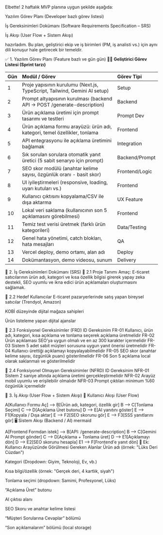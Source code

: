 Elbette! 2 haftalık MVP planına uygun şekilde aşağıda:

Yazılım Görev Planı (Developer bazlı görev listesi)

İş Gereksinimleri Dokümanı (Software Requirements Specification – SRS)

İş Akışı (User Flow + Sistem Akışı)

hazırladım. Bu plan, geliştirici ekip ve iş birimleri (PM, iş analisti vs.) için aynı dili konuşur hale getirecek bir temeldir.

✅ 1. Yazılım Görev Planı (Feature bazlı ve gün gün)
👨‍💻 **Geliştirici Görev Listesi (Sprint tarzı)**

| Gün | Modül / Görev                                                              | Görev Tipi     |
|:----|:---------------------------------------------------------------------------|:---------------|
| 1   | Proje yapısının kurulumu (Next.js, TypeScript, Tailwind, Gemini AI setup)  | Setup          |
| 2   | Prompt altyapısının kurulması (backend API → POST /generate-description)   | Backend        |
| 3   | Ürün açıklama üretimi için prompt tasarımı ve testleri                     | Prompt Dev     |
| 4   | Ürün açıklama formu arayüzü: ürün adı, kategori, temel özellikler, tonlama | Frontend       |
| 5   | API entegrasyonu ile açıklama üretimini bağlamak                           | Integration    |
| 6   | Sık sorulan sorulara otomatik yanıt üretici (5 sabit senaryo için prompt)  | Backend/Prompt |
| 7   | SEO skor modülü (anahtar kelime sayısı, özgünlük oranı - basit skor)       | Frontend/Logic |
| 8   | UI iyileştirmeleri (responsive, loading, uyarı kutuları vs.)               | Frontend       |
| 9   | Kullanıcı çıktısını kopyalama/CSV ile dışa aktarma                         | UX Feature     |
| 10  | Lokal veri saklama (kullanıcının son 5 açıklamasını görebilmesi)           | Frontend       |
| 11  | Temiz test verisi üretmek (farklı ürün kategorileri)                       | Data/Testing   |
| 12  | Genel hata yönetimi, catch blokları, hata mesajları                        | QA             |
| 13  | Vercel deploy, demo ortamı, alan adı                                       | Deploy         |
| 14  | Dokümantasyon, demo videosu, sunum                                         | Delivery       |

📄 2. İş Gereksinimleri Dokümanı (SRS)
🔹 2.1 Proje Tanımı
Amaç:
E-ticaret satıcılarının ürün adı, kategori ve kısa özellik bilgisi girerek yapay zeka destekli, SEO uyumlu ve ikna edici ürün açıklamaları oluşturmasını sağlamak.

🔹 2.2 Hedef Kullanıcılar
E-ticaret pazaryerlerinde satış yapan bireysel satıcılar (Trendyol, Amazon)

KOBİ düzeyinde dijital mağaza sahipleri

Ürün listeleme yapan dijital ajanslar

🔹 2.3 Fonksiyonel Gereksinimler (FRD)
ID	Gereksinim
FR-01	Kullanıcı, ürün adı, kategori, kısa açıklama ve tonlama seçerek açıklama üretmelidir
FR-02	Ürün açıklaması SEO’ya uygun olmalı ve en az 300 karakter içermelidir
FR-03	Sistem 5 adet sabit müşteri sorusuna uygun yanıt önerisi üretmelidir
FR-04	Kullanıcı ürettiği açıklamayı kopyalayabilmelidir
FR-05	SEO skor (anahtar kelime sayısı, özgünlük puanı) gösterilmelidir
FR-06	Son 5 açıklama local olarak saklanmalı ve gösterilmelidir

🔹 2.4 Fonksiyonel Olmayan Gereksinimler (NFRD)
ID	Gereksinim
NFR-01	Sistem 2 saniye altında açıklama üretimi gerçekleştirmelidir
NFR-02	Arayüz mobil uyumlu ve erişilebilir olmalıdır
NFR-03	Prompt çıktıları minimum %60 özgünlük içermelidir

🔁 3. İş Akışı (User Flow + Sistem Akışı)
👤 Kullanıcı Akışı (User Flow)

A[Kullanıcı Formu Aç] --> B[Ürün adı, kategori, özellik gir]
B --> C[Tonlama Seçimi]
C --> D[Açıklama Üret butonu]
D --> E[AI yanıtını göster]
E --> F1[Kopyala / Dışa aktar]
E --> F2[SEO skorunu gör]
E --> F3[SSS yanıtlarını gör]
🖥️ Sistem Akışı (Backend / AI)
mermaid

A[Frontend Formdan istek] --> B[API: /generate-description]
B --> C[Gemini AI Prompt gönder]
C --> D[Açıklama + Tonlama üret]
D --> E1[Açıklamayı dön]
D --> E2[SEO skorunu hesapla]
E1 --> F[Frontend'e yanıt dön]
📎 Ek: Kullanıcı Arayüzünde Görülmesi Gereken Alanlar
Ürün adı (örnek: "Lüks Deri Cüzdan")

Kategori (Dropdown: Giyim, Teknoloji, Ev, vb.)

Kısa bilgi/özellik (örnek: "Gerçek deri, 4 kartlık, siyah")

Tonlama seçimi (dropdown: Samimi, Profesyonel, Lüks)

“Açıklama Üret” butonu

AI çıktısı alanı

SEO Skoru ve anahtar kelime listesi

“Müşteri Sorularına Cevaplar” bölümü

“Son açıklamalarım” bölümü (local storage)